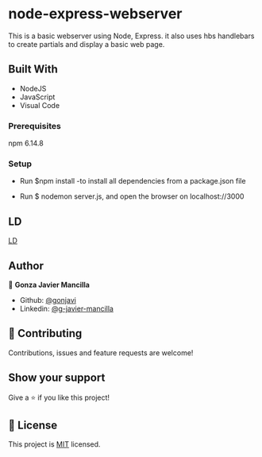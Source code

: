 # node-express-webserver

This is a basic webserver using Node, Express. it also uses hbs handlebars to create partials and display a basic web page.


## Built With

- NodeJS
- JavaScript
- Visual Code

### Prerequisites
npm 6.14.8

### Setup

 - Run $npm install   -to install all dependencies from a package.json file

 - Run $ nodemon server.js, and open the browser on localhost://3000 


## LD

[LD](https://gon-node-web.herokuapp.com/)

## Author

👤 **Gonza Javier Mancilla**

- Github: [@gonjavi](https://github.com/gonjavi)
- Linkedin: [@g-javier-mancilla](https://www.linkedin.com/in/g-javier-mancilla-a686a9178/)


## 🤝 Contributing

Contributions, issues and feature requests are welcome!


## Show your support

Give a ⭐️ if you like this project!


## 📝 License

This project is [MIT](lic.url) licensed.
